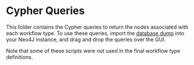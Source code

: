 # Cypher Queries

This folder contains the Cypher queries to return the nodes associated with each workflow type. To use these queries, import the [database dump](https://osf.io/3kexy) into your Neo4J instance, and drag and drop the queries over the GUI.

Note that some of these scripts were not used in the final workflow type definitions.
